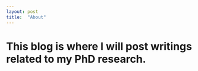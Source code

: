 ```yaml
---
layout: post
title:  "About"
---
```


# This blog is where I will post writings related to my PhD research.